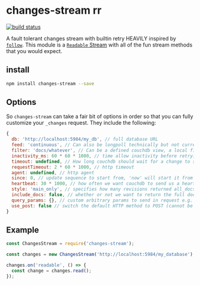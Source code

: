 # changes-stream rr

[![build status](https://secure.travis-ci.org/jcrugzz/changes-stream.svg)](http://travis-ci.org/jcrugzz/changes-stream)

A fault tolerant changes stream with builtin retry HEAVILY inspired by
[`follow`][follow]. This module is a [`Readable` Stream][readable] with all of
the fun stream methods that you would expect.

## install

```sh
npm install changes-stream --save
```

## Options

So `changes-stream` can take a fair bit of options in order so that you can
fully customize your `_changes` request. They include the following:

```js
{
  db: 'http://localhost:5984/my_db', // full database URL
  feed: 'continuous', // Can also be longpoll technically but not currently implemented
  filter: 'docs/whatever', // Can be a defined couchdb view, a local filter function or an array of IDs
  inactivity_ms: 60 * 60 * 1000, // time allow inactivity before retrying request
  timeout: undefined, // How long couchdb should wait for a change to show up before closing the feed. in milliseconds
  requestTimeout: 2 * 60 * 1000, // http timeout
  agent: undefined, // http agent
  since: 0, // update sequence to start from, 'now' will start it from latest
  heartbeat: 30 * 1000, // how often we want couchdb to send us a heartbeat message
  style: 'main_only', // specifies how many revisions returned all_docs would return leaf revs
  include_docs: false, // whether or not we want to return the full document as a property
  query_params: {}, // custom arbitrary params to send in request e.g. { hello: 'world' }
  use_post: false // switch the default HTTP method to POST (cannot be used with a filter array)
}
```

## Example

```js
const ChangesStream = require('changes-stream');

const changes = new ChangesStream('http://localhost:5984/my_database');

changes.on('readable', () => {
  const change = changes.read();
});

```
[follow]: https://github.com/iriscouch/follow
[readable]: http://nodejs.org/api/stream.html#stream_class_stream_readable
